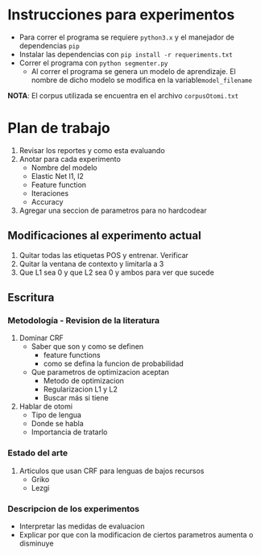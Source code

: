 # Instrucciones para experimentos

* Para correr el programa se requiere `python3.x` y el manejador de dependencias `pip`
* Instalar las dependencias con `pip install -r requeriments.txt`
* Correr el programa con `python segmenter.py`
    * Al correr el programa se genera un modelo de aprendizaje. El nombre de dicho modelo se modifica en la variable`model_filename` 

 **NOTA**: El corpus utilizada se encuentra en el archivo `corpusOtomi.txt`

# Plan de trabajo

1. Revisar los reportes y como esta evaluando
2. Anotar para cada experimento
    * Nombre del modelo
    * Elastic Net l1, l2
    * Feature function
    * Iteraciones
    * Accuracy
3. Agregar una seccion de parametros para no hardcodear

## Modificaciones al experimento actual

1. Quitar todas las etiquetas POS y entrenar. Verificar
2. Quitar la ventana de contexto y limitarla a 3
3. Que L1 sea 0 y que L2 sea 0 y ambos para ver que sucede

## Escritura

### Metodología - Revision de la literatura

1. Dominar CRF
    * Saber que son y como se definen
        * feature functions
        * como se defina la funcion de probabilidad
    * Que parametros de optimizacion aceptan
        * Metodo de optimizacion
        * Regularizacion L1 y L2
        * Buscar más si tiene
2. Hablar de otomi
    * Tipo de lengua
    * Donde se habla
    * Importancia de tratarlo

### Estado del arte

1. Articulos que usan CRF para lenguas de bajos recursos
    * Griko
    * Lezgi

### Descripcion de los experimentos

* Interpretar las medidas de evaluacion
* Explicar por que con la modificacion de ciertos parametros aumenta o disminuye 
